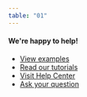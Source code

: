 ```yaml
---
table: "01"
---
```

#### We're happy to help!

+ [View examples](#)
+ [Read our tutorials](#)
+ [Visit Help Center](#)
+ [Ask your question](#)
